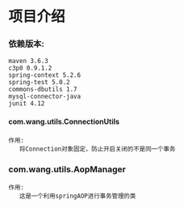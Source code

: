 # 项目介绍
### 依赖版本:
    maven 3.6.3
    c3p0 0.9.1.2
    spring-context 5.2.6
    spring-test 5.0.2
    commons-dbutils 1.7
    mysql-connector-java
    junit 4.12
#### com.wang.utils.ConnectionUtils
    作用:
       将Connection对象固定，防止开启关闭的不是同一个事务
### com.wang.utils.AopManager
    作用:
       这是一个利用springAOP进行事务管理的类       